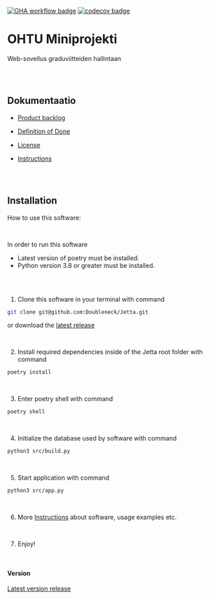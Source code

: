 [![GHA workflow badge](https://github.com/Doubleneck/Jetta/workflows/CI/badge.svg)](https://github.com/Doubleneck/Jetta/actions/workflows/main.yml)
[![codecov badge](https://codecov.io/gh/Doubleneck/Jetta/branch/master/graph/badge.svg?token=HLHGkP7oag)](https://codecov.io/gh/Doubleneck/Jetta)

# OHTU Miniprojekti

Web-sovellus graduviitteiden hallintaan
<pre>


</pre>

## Dokumentaatio

- [Product backlog](https://helsinkifi-my.sharepoint.com/:x:/r/personal/tsharkon_ad_helsinki_fi/_layouts/15/Doc.aspx?sourcedoc=%7B990EAC30-58E9-4205-BA24-63F613E3C18C%7D&file=Jetta_ProductBacklog.xlsx&action=default&mobileredirect=true)

- [Definition of Done](https://github.com/Doubleneck/Jetta/blob/master/documentation/definition_of_done.md)

- [License](https://github.com/Doubleneck/Jetta/blob/master/documentation/LICENSE.txt)

- [Instructions](https://github.com/Doubleneck/Jetta/blob/master/documentation/instructions.md)
<pre>


</pre>

## Installation

How to use this software:
<pre>

</pre>

In order to run this software
- Latest version of poetry must be installed.
- Python version 3.8 or greater must be installed.
<pre>


</pre>

1. Clone this software in your terminal with command 
```bash
git clone git@github.com:Doubleneck/Jetta.git
```
or download the [latest release](https://github.com/Doubleneck/Jetta/releases/tag/v.0.0.1)
<pre>

</pre>

2. Install required dependencies inside of the Jetta root folder with command
```bash
poetry install
```
<pre>

</pre>

3. Enter poetry shell with command
```bash
poetry shell
```
<pre>

</pre>

4. Initialize the database used by software with command
```bash
python3 src/build.py
```
<pre>

</pre>

5. Start application with command
```bash
python3 src/app.py
```
<pre>

</pre>

6. More [Instructions](https://github.com/Doubleneck/Jetta/blob/master/documentation/instructions.md) about software, usage examples etc.
<pre>

</pre>

7. Enjoy!
<pre>

</pre>

#### Version
[Latest version release](https://github.com/Doubleneck/Jetta/releases/tag/v.0.0.1)
